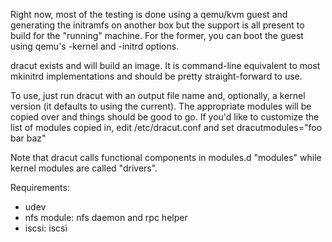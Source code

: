 Right now, most of the testing is done using a qemu/kvm guest and
generating the initramfs on another box but the support is all present
to build for the "running" machine.  For the former, you can boot the guest
using qemu's -kernel and -initrd options.  

dracut exists and will build an image.  It is command-line equivalent
to most mkinitrd implementations and should be pretty straight-forward
to use.  

To use, just run dracut with an output file name and, optionally, a
kernel version (it defaults to using the current).   The appropriate
modules will be copied over and things should be good to go.  If you'd
like to customize the list of modules copied in, edit /etc/dracut.conf
and set
    dracutmodules="foo bar baz"

Note that dracut calls functional components in modules.d "modules" 
while kernel modules are called "drivers".

Requirements:
* udev
* nfs module: nfs daemon and rpc helper
* iscsi: iscsi
